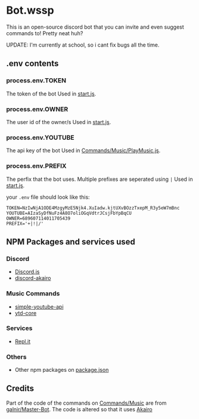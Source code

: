 # Bot.wssp

This is an open-source discord bot that you can invite and even suggest commands to! Pretty neat huh?

UPDATE: I'm currently at school, so i cant fix bugs all the time.

## .env contents

### process.env.TOKEN

The token of the bot
Used in [start.js](start.js).

### process.env.OWNER

The user id of the owner/s
Used in [start.js](start.js).

### process.env.YOUTUBE

The api key of the bot
Used in [Commands/Music/PlayMusic.js](./Commands/Music/PlayMusic.js).

### process.env.PREFIX

The perfix that the bot uses. Multiple prefixes are seperated using `|`
Used in [start.js](start.js).

your `.env` file should look like this:

```
TOKEN=NzIwNjA1ODE4MzgyMzE5Njk4.XuIadw.kjtUXvBOzzTxepM_R3y5eW7mBnc
YOUTUBE=AIzaSyDfNuFz4A8O7oliOGqVdtrJCsjFbYpBqCU
OWNER=689607114011705439
PREFIX='+|!|/'
```

## NPM Packages and services used

### Discord

- [Discord.js](https://discord.js.org/#/)
- [discord-akairo](https://discord-akairo.github.io/#/)

### Music Commands

- [simple-youtube-api](https://www.npmjs.com/package/simple-youtube-api)
- [ytd-core](https://www.npmjs.com/package/ytdl-core)

### Services

- [Repl.it](https://repl.it/)

### Others

- Other npm packages on [package.json](package.json)

## Credits

Part of the code of the commands on [Commands/Music](./Commands/Music/) are from [galnir/Master-Bot](https://github.com/galnir/Master-Bot). The code is altered so that it uses [Akairo](https://discord-akairo.github.io/#/)

